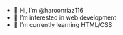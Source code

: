 - 👋 Hi, I’m @haroonriaz116
- 👀 I’m interested in web development
- 🌱 I’m currently learning HTML/CSS
<!---
haroonriaz116/haroonriaz116 is a ✨ special ✨ repository because its `README.md` (this file) appears on your GitHub profile.
You can click the Preview link to take a look at your changes.
--->
